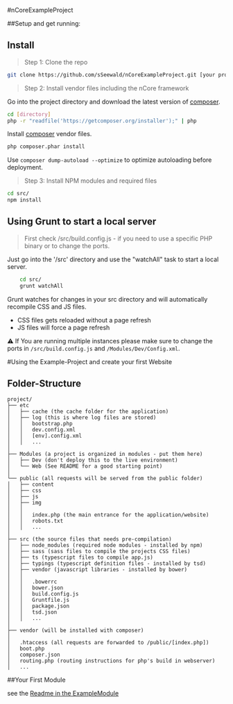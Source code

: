 #nCoreExampleProject



##Setup and get running:


Install
-------

> Step 1: Clone the repo

```bash
git clone https://github.com/sSeewald/nCoreExampleProject.git [your project name - directory to clone]
```

    
> Step 2: Install vendor files including the nCore framework

Go into the project directory and download the latest version of [composer](https://getcomposer.org).

```bash
cd [directory]
php -r "readfile('https://getcomposer.org/installer');" | php
```

Install [composer](https://getcomposer.org) vendor files.

```bash
php composer.phar install
```

Use `composer dump-autoload --optimize` to optimize autoloading before deployment.

    
> Step 3: Install NPM modules and required files

```bash
cd src/
npm install
```

Using Grunt to start a local server
------------------------------------

> First check /src/build.config.js - if you need to use a specific PHP binary or to change the ports.

Just go into the '/src' directory and use the "watchAll" task to start a local server.

```bash
    cd src/
    grunt watchAll
```

Grunt watches for changes in your src directory and will automatically recompile CSS and JS files.

- CSS files gets reloaded without a page refresh
- JS files will force a page refresh

:warning: If You are running multiple instances please make sure to change the ports in `/src/build.config.js` and `/Modules/Dev/Config.xml`.

#Using the Example-Project and create your first Website

Folder-Structure
----------------

```
project/
├── etc
│   ├── cache (the cache folder for the application)
│   ├── log (this is where log files are stored)
│   │   bootstrap.php 
│   │   dev.config.xml
│   │   [env].config.xml
│   │   ...
│
├── Modules (a project is organized in modules - put them here)
│   ├── Dev (don't deploy this to the live environment)
│   └── Web (See README for a good starting point)
│
└── public (all requests will be served from the public folder)
│   ├── content
│   ├── css
│   ├── js
│   ├── img
│   │
│   │   index.php (the main entrance for the application/website)
│   │   robots.txt
│   │   ...
│   
├── src (the source files that needs pre-compilation)
│   ├── node_modules (required node modules - installed by npm)
│   ├── sass (sass files to compile the projects CSS files)
│   ├── ts (typescript files to compile app.js)
│   ├── typings (typescript definition files - installed by tsd)
│   ├── vendor (javascript libraries - installed by bower)
│   │
│   │   .bowerrc
│   │   bower.json
│   │   build.config.js
│   │   Gruntfile.js
│   │   package.json
│   │   tsd.json 
│   │   ...
│
├── vendor (will be installed with composer)
│
│   .htaccess (all requests are forwarded to /public/[index.php])
│   boot.php
│   composer.json
│   routing.php (routing instructions for php's build in webserver)
│   ...
```


##Your First Module

see the [Readme in the ExampleModule](Modules/Web/README.md)